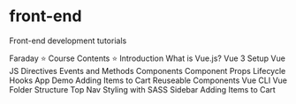 # front-end
Front-end development tutorials

Faraday
⭐️ Course Contents ⭐️
Introduction
What is Vue.js?
Vue 3 Setup
Vue JS Directives
Events and Methods
Components
Component Props
Lifecycle Hooks
App Demo
Adding Items to Cart
Reuseable Components 
Vue CLI
Vue Folder Structure
Top Nav
Styling with SASS
Sidebar
Adding Items to Cart